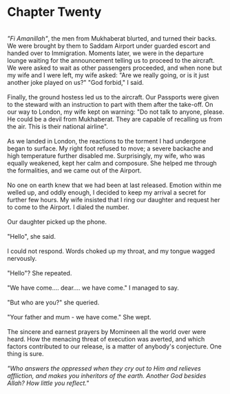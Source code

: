 Chapter Twenty
==============

   
*"Fi Amanillah"*, the men from Mukhaberat blurted, and turned their
backs. We were brought by them to Saddam Airport under guarded escort
and handed over to Immigration. Moments later, we were in the departure
lounge waiting for the announcement telling us to proceed to the
aircraft. We were asked to wait as other passengers proceeded, and when
none but my wife and I were left, my wife asked: "Are we really going,
or is it just another joke played on us?" "God forbid," I said.  
    
 Finally, the ground hostess led us to the aircraft. Our Passports were
given to the steward with an instruction to part with them after the
take-off. On our way to London, my wife kept on warning: "Do not talk to
anyone, please. He could be a devil from Mukhaberat. They are capable of
recalling us from the air. This is their national airline".  
    
 As we landed in London, the reactions to the torment I had undergone
began to surface. My right foot refused to move; a severe backache and
high temperature further disabled me. Surprisingly, my wife, who was
equally weakened, kept her calm and composure. She helped me through the
formalities, and we came out of the Airport.  
    
 No one on earth knew that we had been at last released. Emotion within
me welled up, and oddly enough, I decided to keep my arrival a secret
for further few hours. My wife insisted that I ring our daughter and
request her to come to the Airport. I dialed the number.  
    
 Our daughter picked up the phone.  
    
 "Hello", she said.  
    
 I could not respond. Words choked up my throat, and my tongue wagged
nervously.  
    
 "Hello"? She repeated.  
    
 "We have come.... dear.... we have come." I managed to say.  
    
 "But who are you?" she queried.  
    
 "Your father and mum - we have come." She wept.  
    
 The sincere and earnest prayers by Momineen all the world over were
heard. How the menacing threat of execution was averted, and which
factors contributed to our release, is a matter of anybody's conjecture.
One thing is sure.  
    
*"Who answers the oppressed when they cry out to Him and relieves
affliction, and makes you inheritors of the earth. Another God besides
Allah? How little you reflect."*


